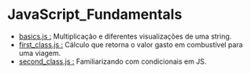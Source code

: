 # JavaScript_Fundamentals
- [basics.js :](https://github.com/Alisson-AR/JavaScript_Fundamentals/blob/master/basics.js) Multiplicação e diferentes visualizações de uma string.
- [first_class.js :](https://github.com/Alisson-AR/JavaScript_Fundamentals/blob/master/first_class.js) Cálculo que retorna o valor gasto em combustível para uma viagem.
- [second_class.js :](https://github.com/Alisson-AR/JavaScript_Fundamentals/blob/master/second_class.js) Familiarizando com condicionais em JS.
